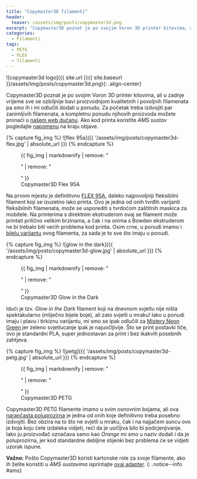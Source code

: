 ```yaml
---
title: "Copymaster3D filamenti"
header:
  teaser: /assets/img/posts/copymaster3d.png
excerpt: "Copymaster3D poznat je po svojim Voron 3D printer kitovima, ali u zadnje vrijeme sve se ozbiljnije bavi proizvodnjom kvalitetnih i povoljnih filamenata pa smo ih i mi odlučili dodati u ponudu."
categories:
  - Filamenti
tags:
  - PETG
  - FLEX
  - filamenti
---
```


![copymaster3d logo]({{ site.url }}{{ site.baseurl }}/assets/img/posts/copymaster3d.png){: .align-center}

Copymaster3D poznat je po svojim Voron 3D printer kitovima, ali u zadnje vrijeme sve se ozbiljnije bavi proizvodnjom kvalitetnih i povoljnih filamenata pa smo ih i mi odlučili dodati u ponudu. Za početak treba izdvojiti par zanimljivih filamenata, a kompletnu ponudu njihovih proizvoda možete pronaći u [našem web dućanu](https://www.diykits.eu/control/category/~category_id=copymaster3d). Ako kod printa koristite *AMS sustav* pogledajte [napomenu](#ams) na kraju objave.


{% capture fig_img %}
![flex 95a]({{ '/assets/img/posts/copymaster3d-flex.jpg' | absolute_url }})
{% endcapture %}
<figure class="align-left" style="margin-top: 0.4em; margin-bottom: 0;">
  {{ fig_img | markdownify | remove: "<p>" | remove: "</p>" }}
  <figcaption>Copymaster3D Flex 95A</figcaption>
</figure>

Na prvom mjestu je definitivno [FLEX 95A](https://www.diykits.eu/products/p_12619), daleko najpovoljniji fleksibilni filament koji se izuzetno lako printa. Ovo je jedna od onih tvrđih varijanti fleksibilnih filamenata, može se usporediti s tvrdoćom zaštitnih maskica za mobitele. Na printerima s direktnim ekstruderom ovaj se filament može printati prilično velikim brzinama, a čak i na onima s Bowden ekstruderom ne bi trebalo biti većih problema kod printa. Osim crne, u ponudi imamo i [bijelu varijantu](https://www.diykits.eu/products/p_12633) ovog filamenta, za sada je to sve što imaju u ponudi.

{% capture fig_img %}
![glow in the dark]({{ '/assets/img/posts/copymaster3d-glow.jpg' | absolute_url }})
{% endcapture %}
<figure class="align-right" style="margin-top: 0.4em; margin-bottom: 0;">
  {{ fig_img | markdownify | remove: "<p>" | remove: "</p>" }}
  <figcaption>Copymaster3D Glow in the Dark</figcaption>
</figure>

Idući je tzv. *Glow in the Dark* filament koji na dnevnom svjetlu nije ništa spektakularno (mliječno bijele boje), ali zato svjetli u mraku! Iako u ponudi imaju i plavu i tirkiznu varijantu, mi smo se ipak odlučili za [Mistery Neon Green](https://www.diykits.eu/products/p_12635) jer zeleno svjetlucanje ipak je najuočljivije. Što se print postavki tiče, ovo je standardni PLA, super jednostavan za print i bez ikakvih posebnih zahtjeva.

{% capture fig_img %}
![petg]({{ '/assets/img/posts/copymaster3d-petg.jpg' | absolute_url }})
{% endcapture %}
<figure class="align-left" style="margin-top: 0.4em; margin-bottom: 0;">
  {{ fig_img | markdownify | remove: "<p>" | remove: "</p>" }}
  <figcaption>Copymaster3D PETG</figcaption>
</figure>

Copymaster3D PETG filamente imamo u svim osnovnim bojama, ali ova [narančasta poluprozirna](https://www.diykits.eu/products/p_12623) je jedna od onih koje definitivno treba posebno izdvojiti. Bez obzira na to što ne svjetli u mraku, čak i na najjačem suncu ovo je boja koju ćete izdaleka vidjeti, reći da je uočljiva bilo bi podcjenjivanje. Iako ju proizvođač označava samo kao *Orange* mi smo u naziv dodali i da je poluprozirna, jer kod standardne debljine stijenki bez problema će se vidjeti uzorak ispune.

**Važno:** Pošto Copymaster3D koristi kartonske role za svoje filamente, ako ih želite koristiti u *AMS sustavima* isprintajte [ovaj adapter](https://makerworld.com/en/models/492894#profileId-406563).
{: .notice--info #ams}